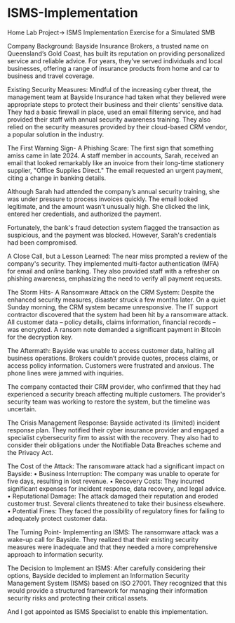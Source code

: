 # ISMS-Implementation
Home Lab Project-> ISMS Implementation Exercise for a Simulated SMB

Company Background:
Bayside Insurance Brokers, a trusted name on Queensland’s Gold Coast, has built its reputation on providing personalized service and reliable advice. For years, they’ve served individuals and local businesses, offering a range of insurance products from home and car to business and travel coverage.

Existing Security Measures:
Mindful of the increasing cyber threat, the management team at Bayside Insurance had taken what they believed were appropriate steps to protect their business and their clients' sensitive data. They had a basic firewall in place, used an email filtering service, and had provided their staff with annual security awareness training. They also relied on the security measures provided by their cloud-based CRM vendor, a popular solution in the industry.

The First Warning Sign- A Phishing Scare:
The first sign that something amiss came in late 2024. A staff member in accounts, Sarah, received an email that looked remarkably like an invoice from their long-time stationery supplier, "Office Supplies Direct." The email requested an urgent payment, citing a change in banking details.

Although Sarah had attended the company’s annual security training, she was under pressure to process invoices quickly. The email looked legitimate, and the amount wasn’t unusually high. She clicked the link, entered her credentials, and authorized the payment.

Fortunately, the bank's fraud detection system flagged the transaction as suspicious, and the payment was blocked. However, Sarah's credentials had been compromised.

A Close Call, but a Lesson Learned:
The near miss prompted a review of the company's security. They implemented multi-factor authentication (MFA) for email and online banking. They also provided staff with a refresher on phishing awareness, emphasizing the need to verify all payment requests.

The Storm Hits- A Ransomware Attack on the CRM System:
Despite the enhanced security measures, disaster struck a few months later. On a quiet Sunday morning, the CRM system became unresponsive. The IT support contractor discovered that the system had been hit by a ransomware attack. All customer data – policy details, claims information, financial records – was encrypted. A ransom note demanded a significant payment in Bitcoin for the decryption key.

The Aftermath:
Bayside was unable to access customer data, halting all business operations. Brokers couldn’t provide quotes, process claims, or access policy information. Customers were frustrated and anxious. The phone lines were jammed with inquiries.

The company contacted their CRM provider, who confirmed that they had experienced a security breach affecting multiple customers. The provider's security team was working to restore the system, but the timeline was uncertain.

The Crisis Management Response:
Bayside activated its (limited) incident response plan. They notified their cyber insurance provider and engaged a specialist cybersecurity firm to assist with the recovery. They also had to consider their obligations under the Notifiable Data Breaches scheme and the Privacy Act.

The Cost of the Attack:
The ransomware attack had a significant impact on Bayside:
•	Business Interruption: The company was unable to operate for five days, resulting in lost revenue.
•	Recovery Costs: They incurred significant expenses for incident response, data recovery, and legal advice.
•	Reputational Damage: The attack damaged their reputation and eroded customer trust. Several clients threatened to take their business elsewhere.
•	Potential Fines: They faced the possibility of regulatory fines for failing to adequately protect customer data.

The Turning Point- Implementing an ISMS:
The ransomware attack was a wake-up call for Bayside. They realized that their existing security measures were inadequate and that they needed a more comprehensive approach to information security.

The Decision to Implement an ISMS:
After carefully considering their options, Bayside decided to implement an Information Security Management System (ISMS) based on ISO 27001. They recognized that this would provide a structured framework for managing their information security risks and protecting their critical assets.

And I got appointed as ISMS Specialist to enable this implementation.  


